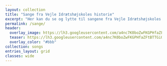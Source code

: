 ```yaml
---
layout: collection
title: "Sange fra Vejle Idrætshøjskoles historie"
excerpt: "Her kan du se og lytte til sangene fra Vejle Idrætshøjskoles historie."
permalink: /sange/
header:
  overlay_image: https://lh3.googleusercontent.com/a4nc7K0boZwFKGPHfaZFtBTTGiQezgx5bcpSR_nICwwZhTe6JvpqaG8jpagRV6kKOW7Mztl5L941Lbu1jbnKBeyOE_2epjiN-fu9GALRZRf0kU7d-AO3AXXSZPzwMnC6wDcmkGLBtg
  teaser: https://lh3.googleusercontent.com/a4nc7K0boZwFKGPHfaZFtBTTGiQezgx5bcpSR_nICwwZhTe6JvpqaG8jpagRV6kKOW7Mztl5L941Lbu1jbnKBeyOE_2epjiN-fu9GALRZRf0kU7d-AO3AXXSZPzwMnC6wDcmkGLBtg
  overlay_color: "#bbb"
collection: songs
entries_layout: grid
classes: wide
---
```

